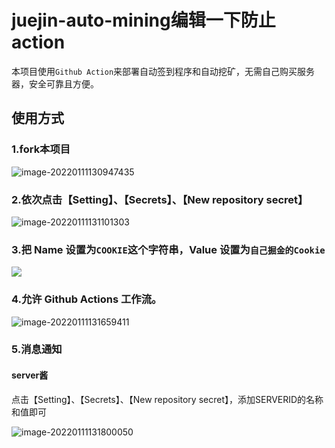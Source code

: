# juejin-auto-mining编辑一下防止action
本项目使用`Github Action`来部署自动签到程序和自动挖矿，无需自己购买服务器，安全可靠且方便。

## 使用方式

###  1.fork本项目

![image-20220111130947435](./static/img/1.png)

### 2.依次点击【Setting】、【Secrets】、【New repository secret】

![image-20220111131101303](./static/img/2.png)

### 3.把 Name 设置为`COOKIE`这个字符串，Value 设置为`自己掘金的Cookie`

![](./static/img/3.png)



### 4.允许 Github Actions 工作流。

![image-20220111131659411](./static/img/5.png)

### 5.消息通知

#### server酱

点击【Setting】、【Secrets】、【New repository secret】，添加SERVERID的名称和值即可

![image-20220111131800050](./static/img/6.png)
